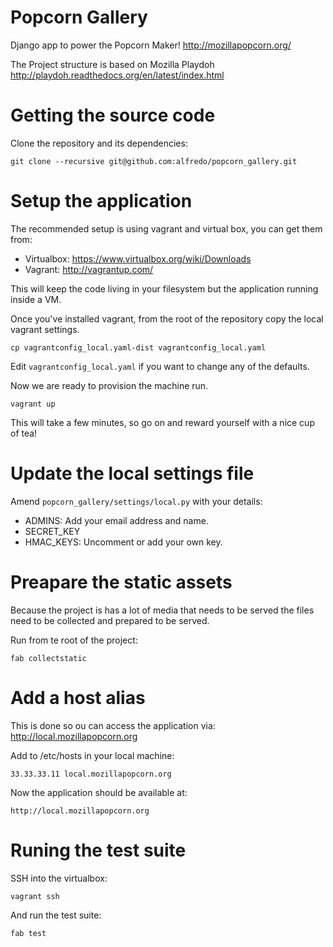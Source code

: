 Popcorn Gallery
===============

Django app to power the Popcorn Maker! http://mozillapopcorn.org/

The Project structure is based on Mozilla Playdoh http://playdoh.readthedocs.org/en/latest/index.html


Getting the source code
=======================

Clone the repository and its dependencies:

    git clone --recursive git@github.com:alfredo/popcorn_gallery.git


Setup the application
=====================

The recommended setup is using vagrant and virtual box, you can get them from:

- Virtualbox: https://www.virtualbox.org/wiki/Downloads
- Vagrant: http://vagrantup.com/

This will keep the code living in your filesystem but the application running inside a VM.

Once you've installed vagrant, from the root of the repository copy the local vagrant settings.

    cp vagrantconfig_local.yaml-dist vagrantconfig_local.yaml

Edit ``vagrantconfig_local.yaml`` if you want to change any of the defaults.

Now we are ready to provision the machine run.

    vagrant up
    
This will take a few minutes, so go on and reward yourself with a nice cup of tea!


Update the local settings file
==============================

Amend ``popcorn_gallery/settings/local.py``  with your details:

- ADMINS: Add your email address and name.
- SECRET_KEY
- HMAC_KEYS: Uncomment or add your own key.


Preapare the static assets
==========================

Because the project is has a lot of media that needs to be served the files need to be collected and prepared to be served.

Run from te root of the project:

    fab collectstatic


Add a host alias
================

This is done so ou can access the application via: http://local.mozillapopcorn.org

Add to /etc/hosts in your local machine:

    33.33.33.11 local.mozillapopcorn.org

Now the application should be available at:

    http://local.mozillapopcorn.org


Runing the test suite
=====================

SSH into the virtualbox:

    vagrant ssh

And run the test suite:

    fab test
